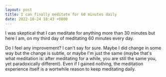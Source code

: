 ```yaml
---
layout: post
title: I can finally meditate for 60 minutes daily
date: 2022-10-24 18:43 +0800
---
```


I was skeptical that I can meditate for anything more than 30 minutes but here I am, on my third day of meditating 60 minutes every day.

Do I feel any improvement? I can't say for sure. Maybe I did change in some way but the change is subtle, or maybe I'm just the same (maybe that's what meditation is: after meditating for a while, you are still the same you, yet paradoxically different). Even if I gained nothing, the meditation experience itself is a wortwhile reason to keep meditating daily.

